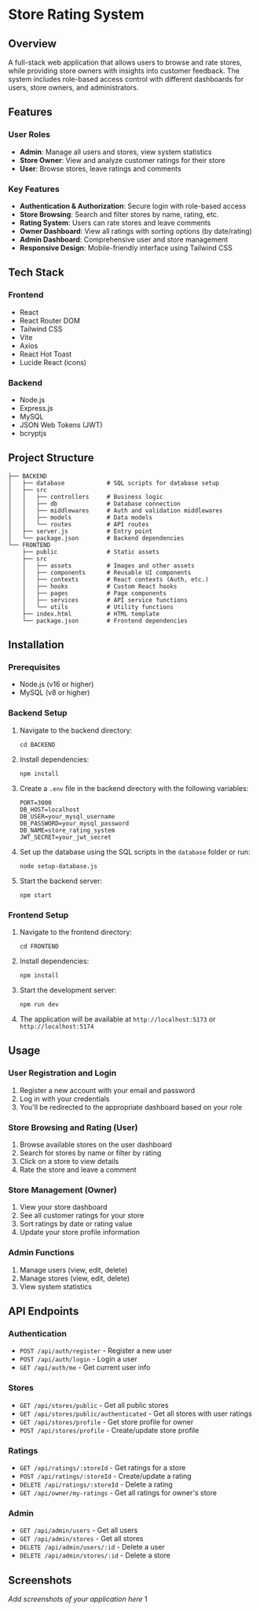 # Store Rating System

## Overview

A full-stack web application that allows users to browse and rate stores, while providing store owners with insights into customer feedback. The system includes role-based access control with different dashboards for users, store owners, and administrators.

## Features

### User Roles

- **Admin**: Manage all users and stores, view system statistics
- **Store Owner**: View and analyze customer ratings for their store
- **User**: Browse stores, leave ratings and comments

### Key Features

- **Authentication & Authorization**: Secure login with role-based access
- **Store Browsing**: Search and filter stores by name, rating, etc.
- **Rating System**: Users can rate stores and leave comments
- **Owner Dashboard**: View all ratings with sorting options (by date/rating)
- **Admin Dashboard**: Comprehensive user and store management
- **Responsive Design**: Mobile-friendly interface using Tailwind CSS

## Tech Stack

### Frontend
- React
- React Router DOM
- Tailwind CSS
- Vite
- Axios
- React Hot Toast
- Lucide React (icons)

### Backend
- Node.js
- Express.js
- MySQL
- JSON Web Tokens (JWT)
- bcryptjs

## Project Structure

```
├── BACKEND
│   ├── database            # SQL scripts for database setup
│   ├── src
│   │   ├── controllers     # Business logic
│   │   ├── db              # Database connection
│   │   ├── middlewares     # Auth and validation middlewares
│   │   ├── models          # Data models
│   │   └── routes          # API routes
│   ├── server.js           # Entry point
│   └── package.json        # Backend dependencies
└── FRONTEND
    ├── public              # Static assets
    ├── src
    │   ├── assets          # Images and other assets
    │   ├── components      # Reusable UI components
    │   ├── contexts        # React contexts (Auth, etc.)
    │   ├── hooks           # Custom React hooks
    │   ├── pages           # Page components
    │   ├── services        # API service functions
    │   └── utils           # Utility functions
    ├── index.html          # HTML template
    └── package.json        # Frontend dependencies
```

## Installation

### Prerequisites

- Node.js (v16 or higher)
- MySQL (v8 or higher)

### Backend Setup

1. Navigate to the backend directory:
   ```
   cd BACKEND
   ```

2. Install dependencies:
   ```
   npm install
   ```

3. Create a `.env` file in the backend directory with the following variables:
   ```
   PORT=3000
   DB_HOST=localhost
   DB_USER=your_mysql_username
   DB_PASSWORD=your_mysql_password
   DB_NAME=store_rating_system
   JWT_SECRET=your_jwt_secret
   ```

4. Set up the database using the SQL scripts in the `database` folder or run:
   ```
   node setup-database.js
   ```

5. Start the backend server:
   ```
   npm start
   ```

### Frontend Setup

1. Navigate to the frontend directory:
   ```
   cd FRONTEND
   ```

2. Install dependencies:
   ```
   npm install
   ```

3. Start the development server:
   ```
   npm run dev
   ```

4. The application will be available at `http://localhost:5173` or `http://localhost:5174`

## Usage

### User Registration and Login

1. Register a new account with your email and password
2. Log in with your credentials
3. You'll be redirected to the appropriate dashboard based on your role

### Store Browsing and Rating (User)

1. Browse available stores on the user dashboard
2. Search for stores by name or filter by rating
3. Click on a store to view details
4. Rate the store and leave a comment

### Store Management (Owner)

1. View your store dashboard
2. See all customer ratings for your store
3. Sort ratings by date or rating value
4. Update your store profile information

### Admin Functions

1. Manage users (view, edit, delete)
2. Manage stores (view, edit, delete)
3. View system statistics

## API Endpoints

### Authentication

- `POST /api/auth/register` - Register a new user
- `POST /api/auth/login` - Login a user
- `GET /api/auth/me` - Get current user info

### Stores

- `GET /api/stores/public` - Get all public stores
- `GET /api/stores/public/authenticated` - Get all stores with user ratings
- `GET /api/stores/profile` - Get store profile for owner
- `POST /api/stores/profile` - Create/update store profile

### Ratings

- `GET /api/ratings/:storeId` - Get ratings for a store
- `POST /api/ratings/:storeId` - Create/update a rating
- `DELETE /api/ratings/:storeId` - Delete a rating
- `GET /api/owner/my-ratings` - Get all ratings for owner's store

### Admin

- `GET /api/admin/users` - Get all users
- `GET /api/admin/stores` - Get all stores
- `DELETE /api/admin/users/:id` - Delete a user
- `DELETE /api/admin/stores/:id` - Delete a store

## Screenshots

*Add screenshots of your application here*
1
